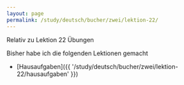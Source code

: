 ```yaml
---
layout: page
permalink: /study/deutsch/bucher/zwei/lektion-22/
---
```


Relativ zu Lektion 22 Übungen

Bisher habe ich die folgenden Lektionen gemacht

* [Hausaufgaben]({{ '/study/deutsch/bucher/zwei/lektion-22/hausaufgaben' }})
